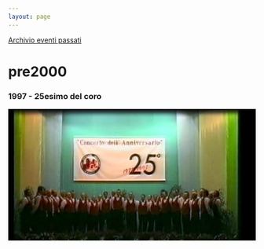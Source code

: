 ```yaml
---
layout: page
---
```


[Archivio eventi passati](..)

# pre2000

### 1997 - 25esimo del coro

![image0051.jpeg](pre2000/image0051.jpeg)
